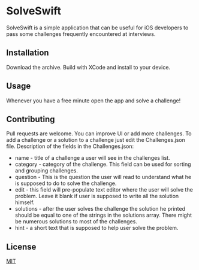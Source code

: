# SolveSwift

SolveSwift is a simple application that can be useful for iOS developers to pass some challenges frequently encountered at interviews. 

## Installation

Download the archive. Build with XCode and install to your device.

## Usage

Whenever you have a free minute open the app and solve a challenge!

## Contributing

Pull requests are welcome. You can improve UI or add more challenges. To add a challenge or a solution to a challenge just edit the Challenges.json file.
Description of the fields in the Challenges.json:

- name - title of a challenge a user will see in the challenges list.
- category - category of the challenge. This field can be used for sorting and grouping challenges.
- question - This is the question the user will read to understand what he is supposed to do to solve the challenge.
- edit - this field will pre-populate text editor where the user will solve the problem. Leave it blank if user is supposed to write all the solution himself.
- solutions - after the user solves the challenge the solution he printed should be equal to one of the strings in the solutions array. There might be numerous solutions to most of the challenges.
- hint - a short text that is supposed to help user solve the problem.

## License

[MIT](https://choosealicense.com/licenses/mit/)
